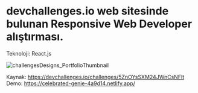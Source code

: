 # devchallenges.io web sitesinde bulunan Responsive Web Developer alıştırması.

Teknoloji: React.js
<br />


![challengesDesigns_PortfolioThumbnail](https://github.com/ndemir9/devchallenges.io-portfolio-master/assets/73329877/906097f8-1b8e-4742-9674-b8fa33c88453)



Kaynak: https://devchallenges.io/challenges/5ZnOYsSXM24JWnCsNFlt
<br />
Demo: https://celebrated-genie-4a9d14.netlify.app/
